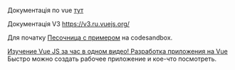 Документація по vue <a href="https://ru.vuejs.org/v2/guide/">тут</a>

Документація V3 <a href="https://v3.ru.vuejs.org/">https://v3.ru.vuejs.org/</a>


Для початку <a href="https://codesandbox.io/s/o29j95wx9?file=/App.vue" class="headerlink" title="Песочница с примером" data-scroll="">Песочница с примером</a> на codesandbox.

<a href="https://www.youtube.com/watch?v=TiBCLraUFvA">Изучение Vue JS за час в одном видео! Разработка приложения на Vue</a> <br>
Быстро можно создать рабочее приложение и кое-что посмотреть.
